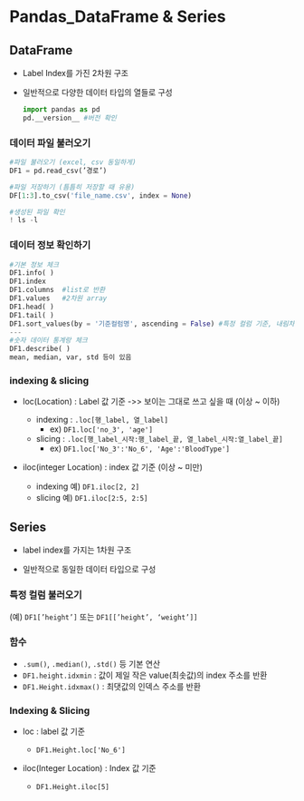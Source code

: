 # Pandas_DataFrame & Series

## DataFrame

- Label Index를 가진 2차원 구조

- 일반적으로 다양한 데이터 타입의 열들로 구성

  ```python
  import pandas as pd
  pd.__version__ #버전 확인
  ```

  

### 데이터 파일 불러오기

```python
#파일 불러오기 (excel, csv 동일하게)
DF1 = pd.read_csv(’경로’)

#파일 저장하기 (틈틈히 저장할 때 유용)
DF[1:3].to_csv('file_name.csv', index = None)

#생성된 파일 확인
! ls -l
```



### 데이터 정보 확인하기

```python
#기본 정보 체크
DF1.info( )
DF1.index
DF1.columns  #list로 반환
DF1.values   #2차원 array
DF1.head( )
DF1.tail( )
DF1.sort_values(by = '기준컬럼명', ascending = False) #특정 컬럼 기준, 내림차순하기
---
#숫자 데이터 통계랑 체크
DF1.describe( )
mean, median, var, std 등이 있음
```



### indexing & slicing

- loc(Location) : Label 값 기준 ->> 보이는 그대로 쓰고 싶을 때 (이상 ~ 이하) 
  - indexing : `.loc[행_label, 열_label]`
    - ex) `DF1.loc['no_3', 'age']`
  - slicing : `.loc[행_label_시작:행_label_끝, 열_label_시작:열_label_끝]`
    - ex) `DF1.loc['No_3':'No_6', 'Age':'BloodType']`

- iloc(integer Location) : index 값 기준 (이상 ~ 미만)
  - indexing 예) `DF1.iloc[2, 2]`
  - slicing 예) `DF1.iloc[2:5, 2:5]`



## Series

- label index를 가지는 1차원 구조

- 일반적으로 동일한 데이터 타입으로 구성

  

  

### 특정 컬럼 불러오기 

(예) `DF1[’height’]` 또는 `DF1[[’height’, ‘weight’]]`



### 함수

- `.sum()`, `.median()`, `.std()` 등 기본 연산 
- `DF1.height.idxmin` : 값이 제일 작은 value(최솟값)의 index 주소를 반환
- `DF1.Height.idxmax()` : 최댓값의 인덱스 주소를 반환



### Indexing & Slicing

- loc : label 값 기준
  - `DF1.Height.loc['No_6']`

- iloc(Integer Location) : Index 값 기준
  - `DF1.Height.iloc[5]`